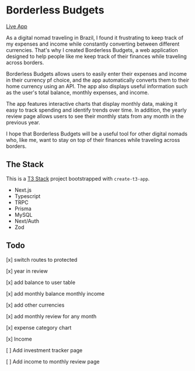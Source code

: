 # Borderless Budgets

[Live App](https://borderless-budgets.josht.art)

As a digital nomad traveling in Brazil, I found it frustrating to keep track of my expenses and income while constantly converting between different currencies. That's why I created Borderless Budgets, a web application designed to help people like me keep track of their finances while traveling across borders.

Borderless Budgets allows users to easily enter their expenses and income in their currency pf choice, and the app automatically converts them to their home currency using an API. The app also displays useful information such as the user's total balance, monthly expenses, and income.

The app features interactive charts that display monthly data, making it easy to track spending and identify trends over time. In addition, the yearly review page allows users to see their monthly stats from any month in the previous year.

I hope that Borderless Budgets will be a useful tool for other digital nomads who, like me, want to stay on top of their finances while traveling across borders.

## The Stack

This is a [T3 Stack](https://create.t3.gg/) project bootstrapped with `create-t3-app`.

- Next.js
- Typescript
- TRPC
- Prisma
- MySQL
- Next/Auth
- Zod

## Todo

[x] switch routes to protected

[x] year in review

[x] add balance to user table

[x] add monthly balance monthly income

[x] add other currencies

[x] add monthly review for any month

[x] expense category chart

[x] Income

[ ] Add investment tracker page

[ ] Add income to monthly review page
